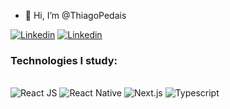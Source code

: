- 👋 Hi, I’m @ThiagoPedais

[![Linkedin](https://img.shields.io/badge/LinkedIn-0077B5?style=for-the-badge&logo=linkedin&logoColor=white)](https://www.linkedin.com/in/luiz-thiago-03706a234/)
[![Linkedin](https://img.shields.io/badge/Instagram-E4405F?style=for-the-badge&logo=instagram&logoColor=white)](https://www.instagram.com/thiago_pedais/)

<!-- ![ThiagoPedais's GitHub stats](https://github-readme-stats.vercel.app/api?username=ThiagoPedais&show_icons=true&theme=radical) -->


### Technologies I study:

<div style="display: inline-block">
<br/>
  <img style="align: center" alt="React JS" src="https://img.shields.io/badge/React-20232A?style=for-the-badge&logo=react&logoColor=61DAFB">
  <img style="align: center" alt="React Native" src="https://img.shields.io/badge/React_Native-20232A?style=for-the-badge&logo=react&logoColor=61DAFB">
<img style="align: center" alt="Next.js" src="https://img.shields.io/badge/Next.js-000000?style=for-the-badge&logo=next.js&logoColor=white">
  <img style="align: center" alt="Typescript" src="https://img.shields.io/badge/TypeScript-007ACC?style=for-the-badge&logo=typescript&logoColor=white">
</div>
  




<!---
ThiagoPedais/ThiagoPedais is a ✨ special ✨ repository because its `README.md` (this file) appears on your GitHub profile.
You can click the Preview link to take a look at your changes.
--->
